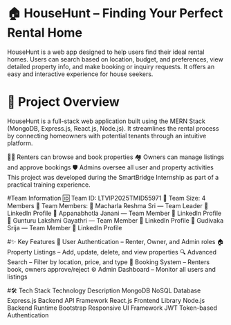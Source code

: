 # 🏠 HouseHunt – Finding Your Perfect Rental Home
HouseHunt is a web app designed to help users find their ideal rental homes. Users can search based on location, budget, and preferences, view detailed property info, and make booking or inquiry requests. It offers an easy and interactive experience for house seekers.
# 📘 Project Overview
HouseHunt is a full-stack web application built using the MERN Stack (MongoDB, Express.js, React.js, Node.js). It streamlines the rental process by connecting homeowners with potential tenants through an intuitive platform.

🧑‍💼 Renters can browse and book properties
🏘️ Owners can manage listings and approve bookings
🛡️ Admins oversee all user and property activities
This project was developed during the SmartBridge Internship as part of a practical training experience.

#Team Information
🆔 Team ID: LTVIP2025TMID55971
👥 Team Size: 4 Members
🔹 Team Members:
💼 Macharla Reshma Sri — Team Leader
🔗 LinkedIn Profile
💼 Appanabhotla Janani — Team Member
🔗 LinkedIn Profile
💼 Gunturu Lakshmi Gayathri — Team Member
🔗 LinkedIn Profile
💼 Gudivaka Srija — Team Member
🔗 LinkedIn Profile

#✨ Key Features
🔐 User Authentication – Renter, Owner, and Admin roles
🏠 Property Listings – Add, update, delete, and view properties
🔍 Advanced Search – Filter by location, price, and type
📅 Booking System – Renters book, owners approve/reject
⚙️ Admin Dashboard – Monitor all users and listings

#🛠️ Tech Stack
Technology	Description
MongoDB	NoSQL Database
Express.js	Backend API Framework
React.js	Frontend Library
Node.js	Backend Runtime
Bootstrap	Responsive UI Framework
JWT	Token-based Authentication
